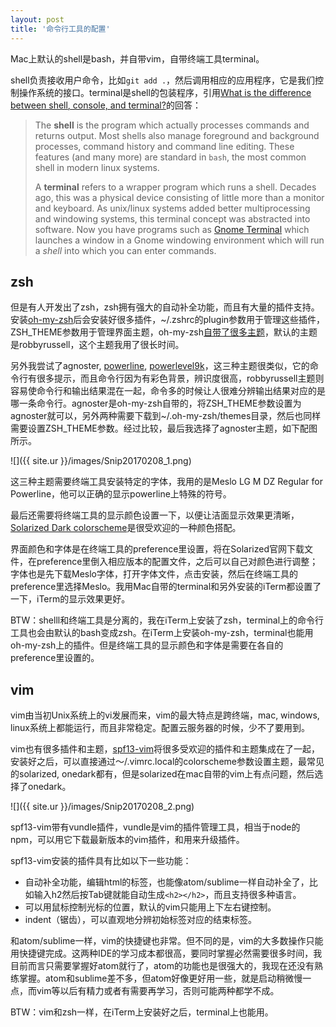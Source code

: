 ```yaml
---
layout: post
title: '命令行工具的配置'
---
```


Mac上默认的shell是bash，并自带vim，自带终端工具terminal。

shell负责接收用户命令，比如`git add .`，然后调用相应的应用程序，它是我们控制操作系统的接口。terminal是shell的包装程序，引用[What is the difference between shell, console, and terminal?](http://superuser.com/questions/144666/what-is-the-difference-between-shell-console-and-terminal)的回答：

> The **shell** is the program which actually processes commands and returns output. Most shells also manage foreground and background processes, command history and command line editing. These features (and many more) are standard in `bash`, the most common shell in modern linux systems.
>
> A **terminal** refers to a wrapper program which runs a shell. Decades ago, this was a physical device consisting of little more than a monitor and keyboard. As unix/linux systems added better multiprocessing and windowing systems, this terminal concept was abstracted into software. Now you have programs such as [Gnome Terminal](http://directory.fsf.org/project/gnome-terminal/) which launches a window in a Gnome windowing environment which will run a *shell* into which you can enter commands.

## zsh

但是有人开发出了zsh，zsh拥有强大的自动补全功能，而且有大量的插件支持。安装[oh-my-zsh](https://github.com/robbyrussell/oh-my-zsh)后会安装好很多插件，~/.zshrc的plugin参数用于管理这些插件，ZSH_THEME参数用于管理界面主题，oh-my-zsh[自带了很多主题](https://github.com/robbyrussell/oh-my-zsh/wiki/themes)，默认的主题是robbyrussell，这个主题我用了很长时间。

另外我尝试了agnoster, [powerline](http://powerline.readthedocs.io/en/latest/index.html), [powerlevel9k](https://github.com/bhilburn/powerlevel9k)，这三种主题很类似，它的命令行有很多提示，而且命令行因为有彩色背景，辨识度很高，robbyrussell主题则容易使命令行和输出结果混在一起，命令多的时候让人很难分辨输出结果对应的是哪一条命令行。agnoster是oh-my-zsh自带的，将ZSH_THEME参数设置为agnoster就可以，另外两种需要下载到~/.oh-my-zsh/themes目录，然后也同样需要设置ZSH_THEME参数。经过比较，最后我选择了agnoster主题，如下配图所示。

![]({{ site.ur }}/images/Snip20170208_1.png)

这三种主题需要终端工具安装特定的字体，我用的是Meslo LG M DZ Regular for Powerline，他可以正确的显示powerline上特殊的符号。

最后还需要将终端工具的显示颜色设置一下，以便让洁面显示效果更清晰，[Solarized Dark colorscheme](http://ethanschoonover.com/solarized)是很受欢迎的一种颜色搭配。

界面颜色和字体是在终端工具的preference里设置，将在Solarized官网下载文件，在preference里倒入相应版本的配置文件，之后可以自己对颜色进行调整；字体也是先下载Meslo字体，打开字体文件，点击安装，然后在终端工具的preference里选择Meslo。我用Mac自带的terminal和另外安装的iTerm都设置了一下，iTerm的显示效果更好。

BTW：shelll和终端工具是分离的，我在iTerm上安装了zsh，terminal上的命令行工具也会由默认的bash变成zsh。在iTerm上安装oh-my-zsh，terminal也能用oh-my-zsh上的插件。但是终端工具的显示颜色和字体是需要在各自的preference里设置的。


## vim

vim由当初Unix系统上的vi发展而来，vim的最大特点是跨终端，mac, windows, linux系统上都能运行，而且非常稳定。配置云服务器的时候，少不了要用到。

vim也有很多插件和主题，[spf13-vim](http://vim.spf13.com/)将很多受欢迎的插件和主题集成在了一起，安装好之后，可以直接通过～/.vimrc.local的colorscheme参数设置主题，最常见的solarized, onedark都有，但是solarized在mac自带的vim上有点问题，然后选择了onedark。

![]({{ site.ur }}/images/Snip20170208_2.png)

spf13-vim带有vundle插件，vundle是vim的插件管理工具，相当于node的npm，可以用它下载最新版本的vim插件，和用来升级插件。

spf13-vim安装的插件具有比如以下一些功能：

- 自动补全功能，编辑html的标签，也能像atom/sublime一样自动补全了，比如输入h2然后按Tab键就能自动生成`<h2></h2>`，而且支持很多种语言。
- 可以用鼠标控制光标的位置，默认的vim只能用上下左右键控制。
- indent（锯齿），可以直观地分辨初始标签对应的结束标签。

和atom/sublime一样，vim的快捷键也非常。但不同的是，vim的大多数操作只能用快捷键完成。这两种IDE的学习成本都很高，要同时掌握必然需要很多时间，我目前而言只需要掌握好atom就行了，atom的功能也是很强大的，我现在还没有熟练掌握。atom和sublime差不多，但atom好像更好用一些，就是启动稍微慢一点，而vim等以后有精力或者有需要再学习，否则可能两种都学不成。

BTW：vim和zsh一样，在iTerm上安装好之后，terminal上也能用。